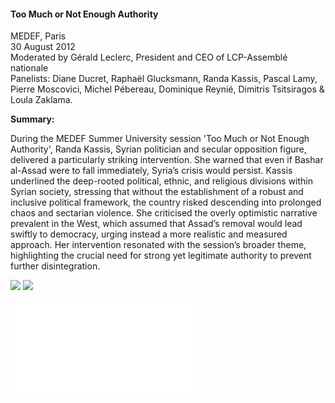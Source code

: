 <h4>Too Much or Not Enough Authority</h4>

MEDEF, Paris  
30 August 2012  
Moderated by Gérald Leclerc, President and CEO of LCP-Assemblé nationale  
Panelists: Diane Ducret, Raphaël Glucksmann, Randa Kassis, Pascal Lamy, Pierre Moscovici, Michel Pébereau, Dominique Reynié, Dimitris Tsitsiragos & Loula Zaklama.

<b>Summary:</b>	

During the MEDEF Summer University session 'Too Much or Not Enough Authority', Randa Kassis, Syrian politician and secular opposition figure, delivered a particularly striking intervention. She warned that even if Bashar al-Assad were to fall immediately, Syria’s crisis would persist. Kassis underlined the deep-rooted political, ethnic, and religious divisions within Syrian society, stressing that without the establishment of a robust and inclusive political framework, the country risked descending into prolonged chaos and sectarian violence. She criticised the overly optimistic narrative prevalent in the West, which assumed that Assad’s removal would lead swiftly to democracy, urging instead a more realistic and measured approach. Her intervention resonated with the session’s broader theme, highlighting the crucial need for strong yet legitimate authority to prevent further disintegration.

![](155.JPG)
![](156.JPG)

![](157.pdf)
<p></p>


